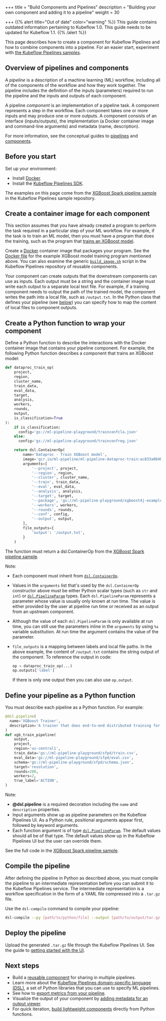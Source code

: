 +++
title = "Build Components and Pipelines"
description = "Building your own component and adding it to a pipeline"
weight = 30
                    
+++
{{% alert title="Out of date" color="warning" %}}
This guide contains outdated information pertaining to Kubeflow 1.0. This guide
needs to be updated for Kubeflow 1.1.
{{% /alert %}}

This page describes how to create a component for Kubeflow Pipelines and how
to combine components into a pipeline. For an easier start, experiment with 
[the Kubeflow Pipelines samples](/docs/pipelines/tutorials/build-pipeline/).

## Overview of pipelines and components

A _pipeline_ is a description of a machine learning (ML) workflow, including all
of the components of the workflow and how they work together. The pipeline
includes the definition of the inputs (parameters) required to run the pipeline 
and the inputs and outputs of each component.

A pipeline _component_ is an implementation of a pipeline task. A component
represents a step in the workflow. Each component takes one or more inputs and
may produce one or more outputs. A component consists of an interface
(inputs/outputs), the implementation (a Docker container image and command-line
arguments) and metadata (name, description).

For more information, see the conceptual guides to 
[pipelines](/docs/pipelines/concepts/pipeline/)
and [components](/docs/pipelines/concepts/component/).

## Before you start

Set up your environment:

* Install [Docker](https://www.docker.com/get-docker).
* Install the [Kubeflow Pipelines SDK](/docs/pipelines/sdk/install-sdk/).

The examples on this page come from the
[XGBoost Spark pipeline sample](https://github.com/kubeflow/pipelines/tree/master/samples/core/xgboost_training_cm)
in the Kubeflow Pipelines sample repository.

## Create a container image for each component

This section assumes that you have already created a program to perform the
task required in a particular step of your ML workflow. For example, if the
task is to train an ML model, then you must have a program that does the
training, such as the program that
[trains an XGBoost model](https://github.com/kubeflow/pipelines/blob/master/components/deprecated/dataproc/train/src/train.py).

Create a [Docker](https://docs.docker.com/get-started/) container image that
packages your program. See the
[Docker file](https://github.com/kubeflow/pipelines/blob/master/components/deprecated/dataproc/train/Dockerfile)
for the example XGBoost model training program mentioned above. You can also
examine the generic
[`build_image.sh`](https://github.com/kubeflow/pipelines/blob/master/components/build_image.sh)
script in the Kubeflow Pipelines repository of reusable components.

Your component can create outputs that the downstream components can use as
inputs. Each output must be a string and the container image must write each 
output to a separate local text file. For example, if a training component needs 
to output the path of the trained model, the component writes the path into a 
local file, such as `/output.txt`. In the Python class that defines your 
pipeline (see [below](#define-pipeline)) you can 
specify how to map the content of local files to component outputs.

## Create a Python function to wrap your component

Define a Python function to describe the interactions with the Docker container
image that contains your pipeline component. For example, the following
Python function describes a component that trains an XGBoost model:

```python
def dataproc_train_op(
    project,
    region,
    cluster_name,
    train_data,
    eval_data,
    target,
    analysis,
    workers,
    rounds,
    output,
    is_classification=True
):
    if is_classification:
      config='gs://ml-pipeline-playground/trainconfcla.json'
    else:
      config='gs://ml-pipeline-playground/trainconfreg.json'

    return dsl.ContainerOp(
        name='Dataproc - Train XGBoost model',
        image='gcr.io/ml-pipeline/ml-pipeline-dataproc-train:ac833a084b32324b56ca56e9109e05cde02816a4',
        arguments=[
            '--project', project,
            '--region', region,
            '--cluster', cluster_name,
            '--train', train_data,
            '--eval', eval_data,
            '--analysis', analysis,
            '--target', target,
            '--package', 'gs://ml-pipeline-playground/xgboost4j-example-0.8-SNAPSHOT-jar-with-dependencies.jar',
            '--workers', workers,
            '--rounds', rounds,
            '--conf', config,
            '--output', output,
        ],
        file_outputs={
            'output': '/output.txt',
        }
    )

```

The function must return a dsl.ContainerOp from the
[XGBoost Spark pipeline sample](https://github.com/kubeflow/pipelines/blob/master/samples/core/xgboost_training_cm/xgboost_training_cm.py).

Note:

* Each component must inherit from 
  [`dsl.ContainerOp`](https://github.com/kubeflow/pipelines/blob/master/sdk/python/kfp/dsl/_container_op.py).
* Values in the `arguments` list that's used by the `dsl.ContainerOp` constructor above must be either Python scalar types (such as `str` and ` int`) or [`dsl.PipelineParam`](https://github.com/kubeflow/pipelines/blob/master/sdk/python/kfp/dsl/_pipeline_param.py) types. Each `dsl.PipelineParam` represents a parameter whose value is usually only known at run time. The value is 
  either provided by the user at pipeline run time or received as an output from an upstream component. 
* Although the value of each `dsl.PipelineParam` is only available at run time,
  you can still use the parameters inline in the `arguments` by using `%s`
  variable substitution. At run time the argument contains the value of the 
  parameter. 
* `file_outputs` is a mapping between labels and local file paths. In the above 
  example, the content of `/output.txt` contains the string output of the 
  component. To reference the output in code:

    ```python
    op = dataproc_train_op(...)
    op.outputs['label']
    ```

    If there is only one output then you can also use `op.output`.

<a id="define-pipeline"></a>
## Define your pipeline as a Python function

You must describe each pipeline as a Python function. For example:

```python
@dsl.pipeline(
  name='XGBoost Trainer',
  description='A trainer that does end-to-end distributed training for XGBoost models.'
)
def xgb_train_pipeline(
    output,
    project,
    region='us-central1',
    train_data='gs://ml-pipeline-playground/sfpd/train.csv',
    eval_data='gs://ml-pipeline-playground/sfpd/eval.csv',
    schema='gs://ml-pipeline-playground/sfpd/schema.json',
    target='resolution',
    rounds=200,
    workers=2,
    true_label='ACTION',
)
```

Note:

* **@dsl.pipeline** is a required decoration including the `name` and 
  `description` properties.
* Input arguments show up as pipeline parameters on the Kubeflow Pipelines UI. 
  As a Python rule, positional arguments appear first, followed by keyword 
  arguments.
* Each function argument is of type 
  [`dsl.PipelineParam`](https://github.com/kubeflow/pipelines/blob/master/sdk/python/kfp/dsl/_pipeline_param.py). 
  The default values should all be of that type. The default values show up in 
  the Kubeflow Pipelines UI but the user can override them.


See the full code in the
[XGBoost Spark pipeline sample](https://github.com/kubeflow/pipelines/blob/master/samples/core/xgboost_training_cm/xgboost_training_cm.py).

## Compile the pipeline

After defining the pipeline in Python as described above, you must compile the 
pipeline to an intermediate representation before you can submit it to the 
Kubeflow Pipelines service. The intermediate representation is a workflow 
specification in the form of a YAML file compressed into a 
`.tar.gz` file.

Use the `dsl-compile` command to compile your pipeline:

```bash
dsl-compile --py [path/to/python/file] --output [path/to/output/tar.gz]
```

## Deploy the pipeline

Upload the generated `.tar.gz` file through the Kubeflow Pipelines UI. See the
guide to [getting started with the UI](/docs/pipelines/pipelines-quickstart).

## Next steps

* Build a [reusable component](/docs/pipelines/sdk/component-development/) for
  sharing in multiple pipelines.
* Learn more about the 
  [Kubeflow Pipelines domain-specific language (DSL)](/docs/pipelines/sdk/dsl-overview/),
  a set of Python libraries that you can use to specify ML pipelines.
* See how to [export metrics from your 
  pipeline](/docs/pipelines/metrics/pipelines-metrics/).
* Visualize the output of your component by
  [adding metadata for an output 
  viewer](/docs/pipelines/metrics/output-viewer/).
* For quick iteration, 
  [build lightweight components](/docs/pipelines/sdk/lightweight-python-components/)
  directly from Python functions.
